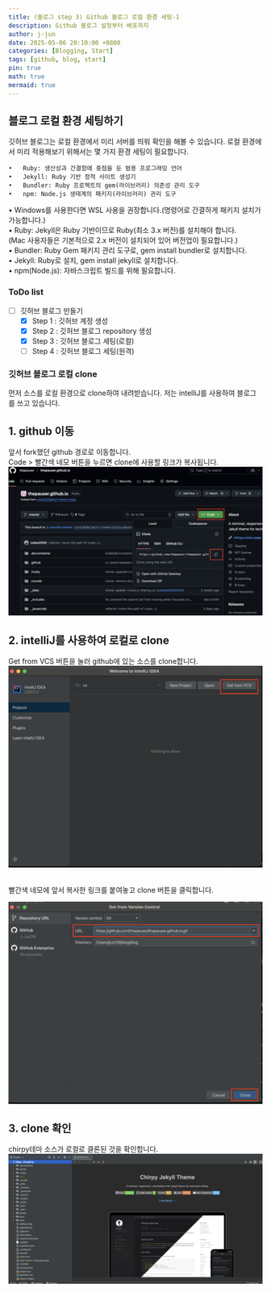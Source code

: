```yaml
---
title: (블로그 step 3) Github 블로그 로컬 환경 세팅-1
description: Github 블로그 설정부터 배포까지
author: j-jun
date: 2025-05-06 20:10:00 +0800
categories: [Blogging, Start]
tags: [github, blog, start]
pin: true
math: true
mermaid: true
---
```


## 블로그 로컬 환경 세팅하기

깃허브 블로그는 로컬 환경에서 미리 서버를 띄워 확인을 해볼 수 있습니다. 로컬 환경에서 미리 적용해보기 위해서는 몇 가지 환경 세팅이 필요합니다.
<br>

	•	Ruby: 생산성과 간결함에 중점을 둔 범용 프로그래밍 언어
	•	Jekyll: Ruby 기반 정적 사이트 생성기
	•	Bundler: Ruby 프로젝트의 gem(라이브러리) 의존성 관리 도구
	•	npm: Node.js 생태계의 패키지(라이브러리) 관리 도구

•	Windows를 사용한다면 WSL 사용을 권장합니다.(명령어로 간결하게 패키지 설치가 가능합니다.)
<br>
•	Ruby: Jekyll은 Ruby 기반이므로 Ruby(최소 3.x 버전)를 설치해야 합니다.
<br>
(Mac 사용자들은 기본적으로 2.x 버전이 설치되어 있어 버전업이 필요합니다.)
<br>
•	Bundler: Ruby Gem 패키지 관리 도구로, gem install bundler로 설치합니다.
<br>
•	Jekyll: Ruby로 설치, gem install jekyll로 설치합니다.
<br>
•	npm(Node.js): 자바스크립트 빌드를 위해 필요합니다.


### ToDo list
- [ ] 깃허브 블로그 만들기
  - [x] Step 1 : 깃허브 계정 생성
  - [x] Step 2 : 깃허브 블로그 repository 생성
  - [x] Step 3 : 깃허브 블로그 세팅(로컬)
  - [ ] Step 4 : 깃허브 블로그 세팅(원격)
  
### 깃허브 블로그 로컬 clone
먼저 소스를 로컬 환경으로 clone하여 내려받습니다.
저는 intelliJ를 사용하여 블로그를 쓰고 있습니다.

## 1. github 이동
앞서 fork했던 github 경로로 이동합니다.
<br>
Code > 빨간색 네모 버튼을 누르면 clone에 사용할 링크가 복사됩니다.
  ![Desktop View](../assets/img/post3/gitclone.png)


## 2. intelliJ를 사용하여 로컬로 clone
Get from VCS 버튼을 눌러 github에 있는 소스를 clone합니다.
![Desktop View](../assets/img/post3/gitclone2.png)

<br>
빨간색 네모에 앞서 복사한 링크를 붙여놓고 clone 버튼을 클릭합니다.
<br>

![Desktop View](../assets/img/post3/gitclone3.png)

## 3. clone 확인
chirpy테마 소스가 로컬로 클론된 것을 확인합니다.
   ![Desktop View](../assets/img/post3/gitclone4.png)
